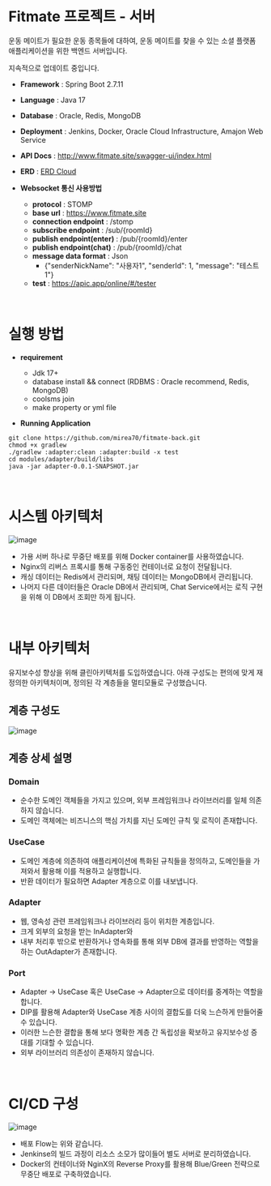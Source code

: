 # Fitmate 프로젝트 - 서버
운동 메이트가 필요한 운동 종목들에 대하여, 운동 메이트를 찾을 수 있는 소셜 플랫폼 애플리케이션을 위한 백엔드 서버입니다.

지속적으로 업데이트 중입니다.

- **Framework** : Spring Boot 2.7.11
- **Language** : Java 17
- **Database** : Oracle, Redis, MongoDB
- **Deployment** : Jenkins, Docker, Oracle Cloud Infrastructure, Amajon Web Service
- **API Docs** : http://www.fitmate.site/swagger-ui/index.html
- **ERD** : [ERD Cloud](https://www.erdcloud.com/d/r9JFJmrqtqDoWyJPJ)

- **Websocket 통신 사용방법**
  - **protocol** : STOMP
  - **base url** : https://www.fitmate.site
  - **connection endpoint** : /stomp
  - **subscribe endpoint** : /sub/{roomId}
  - **publish endpoint(enter)** : /pub/{roomId}/enter
  - **publish endpoint(chat)** : /pub/{roomId}/chat
  - **message data format** : Json
    - {"senderNickName": "사용자1", "senderId": 1, "message": "테스트1"}
  - **test** : https://apic.app/online/#/tester

</br>

# 실행 방법
- **requirement**
  - Jdk 17+
  - database install && connect (RDBMS : Oracle recommend, Redis, MongoDB)
  - coolsms join
  - make property or yml file

- **Running Application**
```
git clone https://github.com/mirea70/fitmate-back.git
chmod +x gradlew
./gradlew :adapter:clean :adapter:build -x test
cd modules/adapter/build/libs
java -jar adapter-0.0.1-SNAPSHOT.jar
```

</br>

# 시스템 아키텍처
![image](https://github.com/mirea70/fitmate-back/assets/101246806/1c733b6e-4b44-4e07-b7db-3e5b71bd20c3)

- 가용 서버 하나로 무중단 배포를 위해 Docker container를 사용하였습니다.
- Nginx의 리버스 프록시를 통해 구동중인 컨테이너로 요청이 전달됩니다.
- 캐싱 데이터는 Redis에서 관리되며, 채팅 데이터는 MongoDB에서 관리됩니다.
- 나머지 다른 데이터들은 Oracle DB에서 관리되며, Chat Service에서는 로직 구현을 위해 이 DB에서 조회만 하게 됩니다.

</br>

# 내부 아키텍처
유지보수성 향상을 위해 클린아키텍처를 도입하였습니다. 아래 구성도는 편의에 맞게 재정의한 아키텍처이며, 정의된 각 계층들을 멀티모듈로 구성했습니다.
## 계층 구성도
![image](https://github.com/mirea70/fitmate-back/assets/101246806/ee296b21-51f9-437e-987e-b4345e6aa4a2)

## 계층 상세 설명
### Domain
- 순수한 도메인 객체들을 가지고 있으며, 외부 프레임워크나 라이브러리를 일체 의존하지 않습니다.
- 도메인 객체에는 비즈니스의 핵심 가치를 지닌 도메인 규칙 및 로직이 존재합니다.

### UseCase
- 도메인 계층에 의존하여 애플리케이션에 특화된 규칙들을 정의하고, 도메인들을 가져와서 활용해 이를 적용하고 실행합니다.
- 반환 데이터가 필요하면 Adapter 계층으로 이를 내보냅니다.

### Adapter
- 웹, 영속성 관련 프레임워크나 라이브러리 등이 위치한 계층입니다.
- 크게 외부의 요청을 받는 InAdapter와
- 내부 처리후 밖으로 반환하거나 영속화를 통해 외부 DB에 결과를 반영하는 역할을 하는 OutAdapter가 존재합니다.

### Port
- Adapter → UseCase 혹은 UseCase → Adapter으로 데이터를 중계하는 역할을 합니다.
- DIP를 활용해 Adapter와 UseCase 계층 사이의 결합도를 더욱 느슨하게 만들어줄 수 있습니다.
- 이러한 느슨한 결합을 통해 보다 명확한 계층 간 독립성을 확보하고 유지보수성 증대를 기대할 수 있습니다.
- 외부 라이브러리 의존성이 존재하지 않습니다.

</br>

# CI/CD 구성
![image](https://github.com/mirea70/fitmate-back/assets/101246806/5d244622-022f-4ed7-a275-b928eef680f4)
- 배포 Flow는 위와 같습니다.
- Jenkinse의 빌드 과정이 리소스 소모가 많이들어 별도 서버로 분리하였습니다.
- Docker의 컨테이너와 NginX의 Reverse Proxy를 활용해 Blue/Green 전략으로 무중단 배포로 구축하였습니다.
